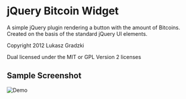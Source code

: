 # jQuery Bitcoin Widget #

A simple jQuery plugin rendering a button with the amount of Bitcoins. Created on the basis of the standard jQuery UI elements.


Copyright 2012 Lukasz Gradzki

Dual licensed under the MIT or GPL Version 2 licenses



## Sample Screenshot ##

![Demo](lgr.github.com/jquery-bitcoin/demo.png)